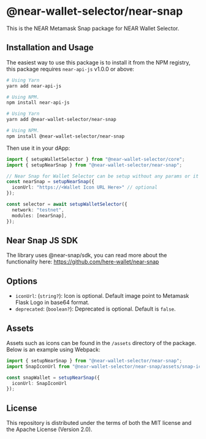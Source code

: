 # @near-wallet-selector/near-snap

This is the NEAR Metamask Snap package for NEAR Wallet Selector.

## Installation and Usage

The easiest way to use this package is to install it from the NPM registry, this package requires `near-api-js` v1.0.0 or above:

```bash
# Using Yarn
yarn add near-api-js

# Using NPM.
npm install near-api-js
```

```bash
# Using Yarn
yarn add @near-wallet-selector/near-snap

# Using NPM.
npm install @near-wallet-selector/near-snap
```

Then use it in your dApp:

```ts
import { setupWalletSelector } from "@near-wallet-selector/core";
import { setupNearSnap } from "@near-wallet-selector/near-snap";

// Near Snap for Wallet Selector can be setup without any params or it can take few optional params, see options below.
const nearSnap = setupNearSnap({
  iconUrl: "https://<Wallet Icon URL Here>" // optional
});

const selector = await setupWalletSelector({
  network: "testnet",
  modules: [nearSnap],
});
```


## Near Snap JS SDK

The library uses @near-snap/sdk, you can read more about the functionality here:
https://github.com/here-wallet/near-snap


## Options

- `iconUrl`: (`string?`): Icon is optional. Default image point to Metamask Flask Logo in base64 format.
- `deprecated`: (`boolean?`): Deprecated is optional. Default is `false`.

## Assets

Assets such as icons can be found in the `/assets` directory of the package. Below is an example using Webpack:

```ts
import { setupNearSnap } from "@near-wallet-selector/near-snap";
import SnapIconUrl from "@near-wallet-selector/near-snap/assets/snap-icon.png";

const snapWallet = setupNearSnap({ 
  iconUrl: SnapIconUrl 
});

```

## License

This repository is distributed under the terms of both the MIT license and the Apache License (Version 2.0).
